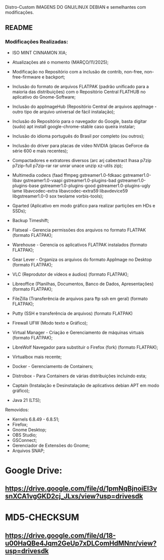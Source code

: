 Distro-Custom
IMAGENS DO GNU/LINUX DEBIAN e semelhantes com modificações. 
## README
### Modificações Realizadas:
- ISO MINT CINNAMON XIA;
- Atualizações até o momento (MARÇO/11/2025);
- Modificação no Repositório com a inclusão de contrib, non-free, non-free-firmware e backport;
- Inclusão do formato de arquivos FLATPAK (padrão unificado para a maioria das distribuições) com o Repositório Central FLATHUB no aplicativo do Gnome-Software;
- Inclusão do appImageHub (Repositório Central de arquivos appImage - outro tipo de arquivo universal de fácil instalação);
- Inclusão do Repositório para o navegador do Google, basta digitar (sudo) apt install google-chrome-stable caso queira instalar;
- Inclusão do idioma português do Brasil por completo (ou outros);
- Inclusão do driver para placas de vídeo NVIDIA (placas GeForce da série 600 e mais recentes);
- Compactadores e extratores diversos
    (arc arj cabextract lhasa p7zip p7zip-full p7zip-rar rar unrar unace unzip xz-utils zip);
- Multimedia codecs
    (faad ffmpeg gstreamer1.0-fdkaac gstreamer1.0-libav gstreamer1.0-vaapi gstreamer1.0-plugins-bad
    gstreamer1.0-plugins-base gstreamer1.0-plugins-good gstreamer1.0-plugins-ugly lame libavcodec-extra
    libavcodec-extra59 libavdevice59 libgstreamer1.0-0 sox twolame vorbis-tools);
- Gparted (Aplicativo em modo gráfico para realizar partições em HDs e SSDs);
- Backup Timeshift;
- Flatseal - Gerencia permissões dos arquivos no formato FLATPAK (formato FLATPAK);
- Warehouse - Gerencia os aplicativos FLATPAK instalados (formato FLATPAK);
- Gear Lever - Organiza os arquivos do formato AppImage no Desktop (formato FLATPAK);
- VLC (Reprodutor de vídeos e áudios) (formato FLATPAK);
- Libreoffice (Planilhas, Documentos, Banco de Dados, Apresentações) (formato FLATPAK);
- FileZilla (Transferência de arquivos para ftp ssh em geral) (formato FLATPAK);
- Putty (SSH e transferência de arquivos) (formato FLATPAK)
- Firewall UFW (Modo texto e Gráfico);
- Virtual Manager - Criação e Gerenciamento de máquinas virtuais (formato FLATPAK);

- LibreWolf Navegador para substituir o Firefox (fork) (formato FLATPAK);

- Virtualbox mais recente;
- Docker - Gerenciamento de Containers;
- Distrobox - Para Containers de várias distribuições incluindo esta;
- Captain (Instalação e Desinstalação de aplicativos debian APT em modo gráfico);
- Java 21 (LTS);

Removidos:
- Kernels 6.8.49 - 6.8.51;
- Firefox;
- Gnome Desktop;
- OBS Studio;
- GSConnect;
- Gerenciador de Extensões do Gnome;
- Arquivos SNAP;
  
# Google Drive:

## https://drive.google.com/file/d/1pmNqBjnoiEI3vsnXCA1vgGKD2cj_JLxs/view?usp=drivesdk

# MD5-CHECKSUM

## https://drive.google.com/file/d/18-u00HaQBe4Jqm2GeUp7xDLComHdMNnr/view?usp=drivesdk
